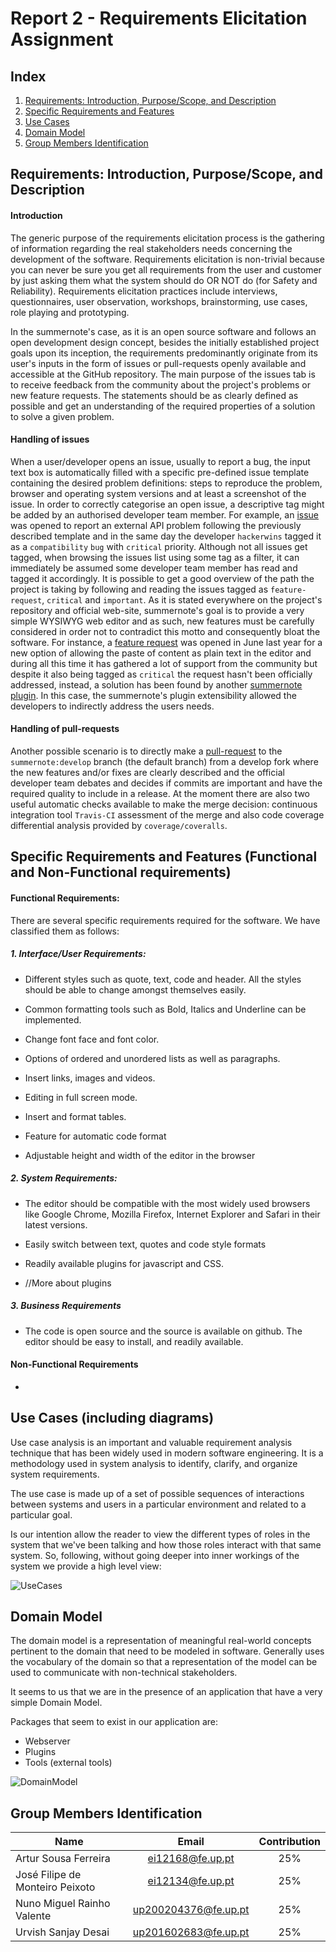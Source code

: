 ﻿# Report 2 - Requirements Elicitation Assignment 
## Index
1. [Requirements: Introduction, Purpose/Scope, and Description](#Requirements)
2. [Specific Requirements and Features](#SpecificReq)
3. [Use Cases](#UseCases)
4. [Domain Model](#DomainModel)
5. [Group Members Identification](#Group)

<a name="Requirements"> </a>
## Requirements: Introduction, Purpose/Scope, and Description

#### Introduction
The generic purpose of the requirements elicitation process is the gathering of information regarding the real stakeholders needs concerning the development of the software. Requirements elicitation is non-trivial because you can never be sure you get all requirements from the user and customer by just asking them what the system should do OR NOT do (for Safety and Reliability). Requirements elicitation practices include interviews, questionnaires, user observation, workshops, brainstorming, use cases, role playing and prototyping.

In the summernote's case, as it is an open source software and follows an open development design concept, besides the initially established project goals upon its inception, the requirements predominantly originate from its user's inputs in the form of issues or pull-requests openly available and accessible at the GitHub repository. The main purpose of the issues tab is to receive feedback from the community about the project's problems or new feature requests. The statements should be as clearly defined as possible and get an understanding of the required properties of a solution to solve a given problem.

#### Handling of issues
When a user/developer opens an issue, usually to report a bug, the input text box is automatically filled with a specific pre-defined issue template containing the desired problem definitions: steps to reproduce the problem, browser and operating system versions and at least a screenshot of the issue. In order to correctly categorise an open issue, a descriptive tag might be added by an authorised developer team member. For example, an [issue](https://github.com/summernote/summernote/issues/1496) was opened to report an external API problem following the previously described template and in the same day the developer `hackerwins` tagged it as a `compatibility` `bug` with `critical` priority. Although not all issues get tagged, when browsing the issues list using some tag as a filter, it can immediately be assumed some developer team member has read and tagged it accordingly. It is possible to get a good overview of the path the project is taking by following and reading the issues tagged as `feature-request`, `critical` and `important`. As it is stated everywhere on the project's repository and official web-site, summernote's goal is to provide a very simple WYSIWYG web editor and as such, new features must be carefully considered in order not to contradict this motto and consequently bloat the software. For instance, a [feature request](https://github.com/summernote/summernote/issues/1168) was opened in June last year for a new option of allowing the paste of content as plain text in the editor and during all this time it has gathered a lot of support from the community but despite it also being tagged as `critical` the request hasn't been officially addressed, instead, a solution has been found by another [summernote plugin](https://github.com/StudioJunkyard/summernote-cleaner). In this case, the summernote's plugin extensibility allowed the developers to indirectly address the users needs. 

#### Handling of pull-requests
Another possible scenario is to directly make a [pull-request](https://github.com/summernote/summernote/pull/732) to the `summernote:develop` branch (the default branch) from a develop fork where the new features and/or fixes are clearly described and the official developer team debates and decides if commits are important and have the required quality to include in a release. At the moment there are also two useful automatic checks available to make the merge decision: continuous integration tool `Travis-CI` assessment of the merge and also code coverage differential analysis provided by `coverage/coveralls`.

<a name="SpecificReq"> </a>
## Specific Requirements and Features (Functional and Non-Functional requirements) 

#### Functional Requirements:

There are several specific requirements required for the software. We have classified them as follows:

##### 1. Interface/User Requirements:

- Different styles such as quote, text, code and header. All the styles should be able to change amongst themselves easily.

- Common formatting tools such as Bold, Italics and Underline can be implemented.

- Change font face and font color.

- Options of ordered and unordered lists as well as paragraphs.

- Insert links, images and videos.

- Editing in full screen mode.

- Insert and format tables.

- Feature for automatic code format

- Adjustable height and width of the editor in the browser

##### 2. System Requirements:

- The editor should be compatible with the most widely used browsers like Google Chrome, Mozilla Firefox, Internet Explorer and Safari in their latest versions.

- Easily switch between text, quotes and code style formats

- Readily available plugins for javascript and CSS.

- //More about plugins

##### 3. Business Requirements

- The code is open source and the source is available on github. The editor should be easy to install, and readily available.

#### Non-Functional Requirements

-


<a name="UseCases"> </a>
## Use Cases (including diagrams) 

Use case analysis is an important and valuable requirement analysis technique that has been widely used in modern software engineering. It is a methodology used in system analysis to identify, clarify, and organize system requirements.

The use case is made up of a set of possible sequences of interactions between systems and users in a particular environment and related to a particular goal.

Is our intention allow the reader to view the different types of roles in the system that we've been talking and how those roles interact with that same system. So, following, without going deeper into inner workings of the system we provide a high level view:

![UseCases](resources/use-cases.png?raw=true "Use Cases")

<a name="DomainModel"> </a>
## Domain Model 

The domain model is a representation of meaningful real-world concepts pertinent to the domain that need to be modeled in software. Generally uses the vocabulary of the domain so that a representation of the model can be used to communicate with non-technical stakeholders.

It seems to us that we are in the presence of an application that have a very simple Domain Model.


Packages that seem to exist in our application are:
- Webserver
- Plugins
- Tools (external tools)

![DomainModel](resources/domain-model.png?raw=true "Domain Model")

<a name="Group"> </a>
## Group Members Identification 

|               Name              |         Email        | Contribution |
|---------------------------------|:--------------------:|:------------:|
| Artur Sousa Ferreira            | ei12168@fe.up.pt     |      25%     |
| José Filipe de Monteiro Peixoto | ei12134@fe.up.pt     |      25%     |
| Nuno Miguel Rainho Valente      | up200204376@fe.up.pt |      25%     |
| Urvish Sanjay Desai                    | up201602683@fe.up.pt |      25%     |
